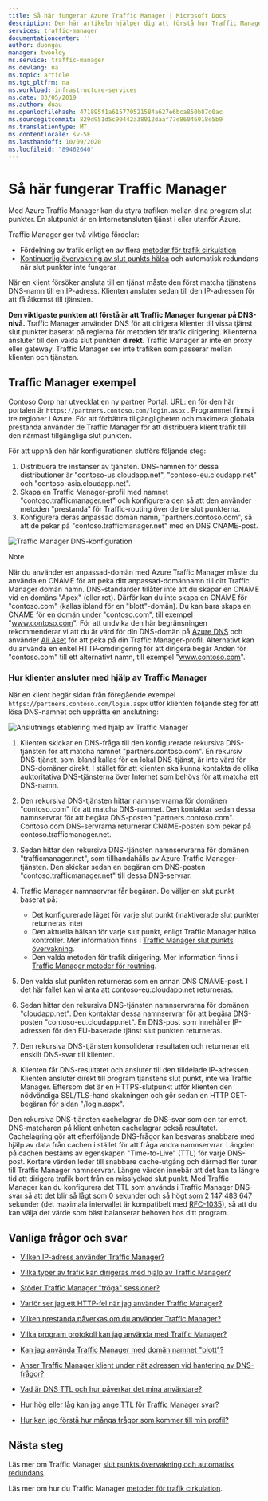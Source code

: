 ```yaml
---
title: Så här fungerar Azure Traffic Manager | Microsoft Docs
description: Den här artikeln hjälper dig att förstå hur Traffic Manager dirigerar trafik för hög prestanda och tillgänglighet för dina webb program
services: traffic-manager
documentationcenter: ''
author: duongau
manager: twooley
ms.service: traffic-manager
ms.devlang: na
ms.topic: article
ms.tgt_pltfrm: na
ms.workload: infrastructure-services
ms.date: 03/05/2019
ms.author: duau
ms.openlocfilehash: 471895f1a615770521584a627e6bca850b87d0ac
ms.sourcegitcommit: 829d951d5c90442a38012daaf77e86046018e5b9
ms.translationtype: MT
ms.contentlocale: sv-SE
ms.lasthandoff: 10/09/2020
ms.locfileid: "89462640"
---
```

# <a name="how-traffic-manager-works"></a>Så här fungerar Traffic Manager

Med Azure Traffic Manager kan du styra trafiken mellan dina program slut punkter. En slutpunkt är en Internetansluten tjänst i eller utanför Azure.

Traffic Manager ger två viktiga fördelar:

- Fördelning av trafik enligt en av flera [metoder för trafik cirkulation](traffic-manager-routing-methods.md)
- [Kontinuerlig övervakning av slut punkts hälsa](traffic-manager-monitoring.md) och automatisk redundans när slut punkter inte fungerar

När en klient försöker ansluta till en tjänst måste den först matcha tjänstens DNS-namn till en IP-adress. Klienten ansluter sedan till den IP-adressen för att få åtkomst till tjänsten.

**Den viktigaste punkten att förstå är att Traffic Manager fungerar på DNS-nivå.**  Traffic Manager använder DNS för att dirigera klienter till vissa tjänst slut punkter baserat på reglerna för metoden för trafik dirigering. Klienterna ansluter till den valda slut punkten **direkt**. Traffic Manager är inte en proxy eller gateway. Traffic Manager ser inte trafiken som passerar mellan klienten och tjänsten.

## <a name="traffic-manager-example"></a>Traffic Manager exempel

Contoso Corp har utvecklat en ny partner Portal. URL: en för den här portalen är `https://partners.contoso.com/login.aspx` . Programmet finns i tre regioner i Azure. För att förbättra tillgängligheten och maximera globala prestanda använder de Traffic Manager för att distribuera klient trafik till den närmast tillgängliga slut punkten.

För att uppnå den här konfigurationen slutförs följande steg:

1. Distribuera tre instanser av tjänsten. DNS-namnen för dessa distributioner är "contoso-us.cloudapp.net", "contoso-eu.cloudapp.net" och "contoso-asia.cloudapp.net".
1. Skapa en Traffic Manager-profil med namnet "contoso.trafficmanager.net" och konfigurera den så att den använder metoden "prestanda" för Traffic-routing över de tre slut punkterna.
1. Konfigurera deras anpassad domän namn, "partners.contoso.com", så att de pekar på "contoso.trafficmanager.net" med en DNS CNAME-post.

![Traffic Manager DNS-konfiguration][1]

> [!NOTE]
> När du använder en anpassad-domän med Azure Traffic Manager måste du använda en CNAME för att peka ditt anpassad-domännamn till ditt Traffic Manager domän namn. DNS-standarder tillåter inte att du skapar en CNAME vid en domäns "Apex" (eller rot). Därför kan du inte skapa en CNAME för "contoso.com" (kallas ibland för en "blott"-domän). Du kan bara skapa en CNAME för en domän under "contoso.com", till exempel "www.contoso.com". För att undvika den här begränsningen rekommenderar vi att du är värd för din DNS-domän på [Azure DNS](../dns/dns-overview.md) och använder [Ali Aset](../dns/tutorial-alias-tm.md) för att peka på din Traffic Manager-profil. Alternativt kan du använda en enkel HTTP-omdirigering för att dirigera begär Anden för "contoso.com" till ett alternativt namn, till exempel "www.contoso.com".

### <a name="how-clients-connect-using-traffic-manager"></a>Hur klienter ansluter med hjälp av Traffic Manager

När en klient begär sidan från föregående exempel `https://partners.contoso.com/login.aspx` utför klienten följande steg för att lösa DNS-namnet och upprätta en anslutning:

![Anslutnings etablering med hjälp av Traffic Manager][2]

1. Klienten skickar en DNS-fråga till den konfigurerade rekursiva DNS-tjänsten för att matcha namnet "partners.contoso.com". En rekursiv DNS-tjänst, som ibland kallas för en lokal DNS-tjänst, är inte värd för DNS-domäner direkt. I stället för att klienten ska kunna kontakta de olika auktoritativa DNS-tjänsterna över Internet som behövs för att matcha ett DNS-namn.
2. Den rekursiva DNS-tjänsten hittar namnservrarna för domänen "contoso.com" för att matcha DNS-namnet. Den kontaktar sedan dessa namnservrar för att begära DNS-posten "partners.contoso.com". Contoso.com DNS-servrarna returnerar CNAME-posten som pekar på contoso.trafficmanager.net.
3. Sedan hittar den rekursiva DNS-tjänsten namnservrarna för domänen "trafficmanager.net", som tillhandahålls av Azure Traffic Manager-tjänsten. Den skickar sedan en begäran om DNS-posten "contoso.trafficmanager.net" till dessa DNS-servrar.
4. Traffic Manager namnservrar får begäran. De väljer en slut punkt baserat på:

    - Det konfigurerade läget för varje slut punkt (inaktiverade slut punkter returneras inte)
    - Den aktuella hälsan för varje slut punkt, enligt Traffic Manager hälso kontroller. Mer information finns i [Traffic Manager slut punkts övervakning](traffic-manager-monitoring.md).
    - Den valda metoden för trafik dirigering. Mer information finns i [Traffic Manager metoder för routning](traffic-manager-routing-methods.md).

5. Den valda slut punkten returneras som en annan DNS CNAME-post. I det här fallet kan vi anta att contoso-eu.cloudapp.net returneras.
6. Sedan hittar den rekursiva DNS-tjänsten namnservrarna för domänen "cloudapp.net". Den kontaktar dessa namnservrar för att begära DNS-posten "contoso-eu.cloudapp.net". En DNS-post som innehåller IP-adressen för den EU-baserade tjänst slut punkten returneras.
7. Den rekursiva DNS-tjänsten konsoliderar resultaten och returnerar ett enskilt DNS-svar till klienten.
8. Klienten får DNS-resultatet och ansluter till den tilldelade IP-adressen. Klienten ansluter direkt till program tjänstens slut punkt, inte via Traffic Manager. Eftersom det är en HTTPS-slutpunkt utför klienten den nödvändiga SSL/TLS-hand skakningen och gör sedan en HTTP GET-begäran för sidan "/login.aspx".

Den rekursiva DNS-tjänsten cachelagrar de DNS-svar som den tar emot. DNS-matcharen på klient enheten cachelagrar också resultatet. Cachelagring gör att efterföljande DNS-frågor kan besvaras snabbare med hjälp av data från cachen i stället för att fråga andra namnservrar. Längden på cachen bestäms av egenskapen "Time-to-Live" (TTL) för varje DNS-post. Kortare värden leder till snabbare cache-utgång och därmed fler turer till Traffic Manager namnservrar. Längre värden innebär att det kan ta längre tid att dirigera trafik bort från en misslyckad slut punkt. Med Traffic Manager kan du konfigurera det TTL som används i Traffic Manager DNS-svar så att det blir så lågt som 0 sekunder och så högt som 2 147 483 647 sekunder (det maximala intervallet är kompatibelt med [RFC-1035](https://www.ietf.org/rfc/rfc1035.txt)), så att du kan välja det värde som bäst balanserar behoven hos ditt program.

## <a name="faqs"></a>Vanliga frågor och svar

* [Vilken IP-adress använder Traffic Manager?](https://docs.microsoft.com/azure/traffic-manager/traffic-manager-faqs#what-ip-address-does-traffic-manager-use)

* [Vilka typer av trafik kan dirigeras med hjälp av Traffic Manager?](https://docs.microsoft.com/azure/traffic-manager/traffic-manager-faqs#what-types-of-traffic-can-be-routed-using-traffic-manager)

* [Stöder Traffic Manager "tröga" sessioner?](https://docs.microsoft.com/azure/traffic-manager/traffic-manager-faqs#does-traffic-manager-support-sticky-sessions)

* [Varför ser jag ett HTTP-fel när jag använder Traffic Manager?](https://docs.microsoft.com/azure/traffic-manager/traffic-manager-faqs#why-am-i-seeing-an-http-error-when-using-traffic-manager)

* [Vilken prestanda påverkas om du använder Traffic Manager?](https://docs.microsoft.com/azure/traffic-manager/traffic-manager-faqs#what-is-the-performance-impact-of-using-traffic-manager)

* [Vilka program protokoll kan jag använda med Traffic Manager?](https://docs.microsoft.com/azure/traffic-manager/traffic-manager-faqs#what-application-protocols-can-i-use-with-traffic-manager)

* [Kan jag använda Traffic Manager med domän namnet "blott"?](https://docs.microsoft.com/azure/traffic-manager/traffic-manager-faqs#can-i-use-traffic-manager-with-a-naked-domain-name)

* [Anser Traffic Manager klient under nät adressen vid hantering av DNS-frågor?](https://docs.microsoft.com/azure/traffic-manager/traffic-manager-faqs#does-traffic-manager-consider-the-client-subnet-address-when-handling-dns-queries)

* [Vad är DNS TTL och hur påverkar det mina användare?](https://docs.microsoft.com/azure/traffic-manager/traffic-manager-faqs#what-is-dns-ttl-and-how-does-it-impact-my-users)

* [Hur hög eller låg kan jag ange TTL för Traffic Manager svar?](https://docs.microsoft.com/azure/traffic-manager/traffic-manager-faqs#how-high-or-low-can-i-set-the-ttl-for-traffic-manager-responses)

* [Hur kan jag förstå hur många frågor som kommer till min profil?](https://docs.microsoft.com/azure/traffic-manager/traffic-manager-faqs#how-can-i-understand-the-volume-of-queries-coming-to-my-profile)

## <a name="next-steps"></a>Nästa steg

Läs mer om Traffic Manager [slut punkts övervakning och automatisk redundans](traffic-manager-monitoring.md).

Läs mer om hur du Traffic Manager [metoder för trafik cirkulation](traffic-manager-routing-methods.md).

<!--Image references-->
[1]: ./media/traffic-manager-how-traffic-manager-works/dns-configuration.png
[2]: ./media/traffic-manager-how-traffic-manager-works/flow.png

